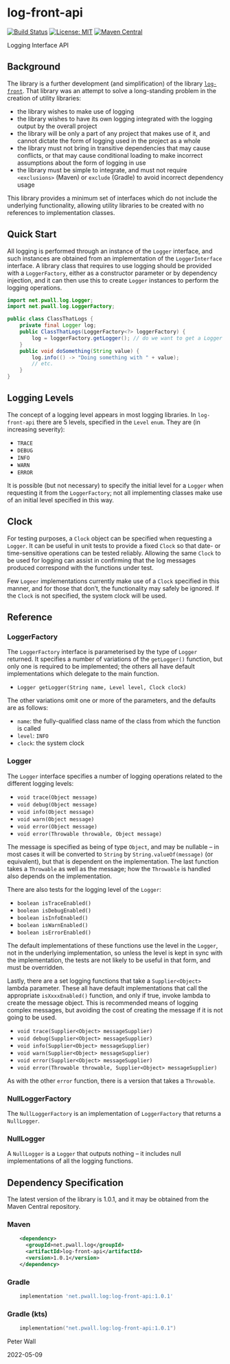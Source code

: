 # log-front-api

[![Build Status](https://travis-ci.com/pwall567/log-front-api.svg?branch=main)](https://app.travis-ci.com/github/pwall567/log-front-api)
[![License: MIT](https://img.shields.io/badge/License-MIT-yellow.svg)](https://opensource.org/licenses/MIT)
[![Maven Central](https://img.shields.io/maven-central/v/net.pwall.log/log-front-api?label=Maven%20Central)](https://search.maven.org/search?q=g:%22net.pwall.log%22%20AND%20a:%22log-front-api%22)

Logging Interface API

## Background

The library is a further development (and simplification) of the library
[`log-front`](https://github.com/pwall567/log-front).
That library was an attempt to solve a long-standing problem in the creation of utility libraries:
- the library wishes to make use of logging
- the library wishes to have its own logging integrated with the logging output by the overall project
- the library will be only a part of any project that makes use of it, and cannot dictate the form of logging used in
  the project as a whole
- the library must not bring in transitive dependencies that may cause conflicts, or that may cause conditional loading
  to make incorrect assumptions about the form of logging in use
- the library must be simple to integrate, and must not require `<exclusions>` (Maven) or `exclude` (Gradle) to avoid
  incorrect dependency usage

This library provides a minimum set of interfaces which do not include the underlying functionality, allowing utility
libraries to be created with no references to implementation classes.

## Quick Start

All logging is performed through an instance of the `Logger` interface, and such instances are obtained from an
implementation of the `LoggerInterface` interface.
A library class that requires to use logging should be provided with a `LoggerFactory`, either as a constructor
parameter or by dependency injection, and it can then use this to create `Logger` instances to perform the logging
operations.

```java
import net.pwall.log.Logger;
import net.pwall.log.LoggerFactory;

public class ClassThatLogs {
    private final Logger log;
    public ClassThatLogs(LoggerFactory<?> loggerFactory) {
        log = loggerFactory.getLogger(); // do we want to get a Logger for every instance? (might be best option)
    }
    public void doSomething(String value) {
        log.info(() -> "Doing something with " + value);
        // etc.
    }
}
```

## Logging Levels

The concept of a logging level appears in most logging libraries.
In `log-front-api` there are 5 levels, specified in the `Level` `enum`.
They are (in increasing severity):

- `TRACE`
- `DEBUG`
- `INFO`
- `WARN`
- `ERROR`

It is possible (but not necessary) to specify the initial level for a `Logger` when requesting it from the
`LoggerFactory`; not all implementing classes make use of an initial level specified in this way.

## Clock

For testing purposes, a `Clock` object can be specified when requesting a `Logger`.
It can be useful in unit tests to provide a fixed `Clock` so that date- or time-sensitive operations can be tested
reliably.
Allowing the same `Clock` to be used for logging can assist in confirming that the log messages produced correspond with
the functions under test.

Few `Logeer` implementations currently make use of a `Clock` specified in this manner, and for those that don&rsquo;t,
the functionality may safely be ignored.
If the `Clock` is not specified, the system clock will be used.

## Reference

### LoggerFactory

The `LoggerFactory` interface is parameterised by the type of `Logger` returned.
It specifies a number of variations of the `getLogger()` function, but only one is required to be implemented; the
others all have default implementations which delegate to the main function.

- `Logger getLogger(String name, Level level, Clock clock)`

The other variations omit one or more of the parameters, and the defaults are as follows:

- `name`: the fully-qualified class name of the class from which the function is called
- `level`: `INFO`
- `clock`: the system clock

### Logger

The `Logger` interface specifies a number of logging operations related to the different logging levels:

- `void trace(Object message)`
- `void debug(Object message)`
- `void info(Object message)`
- `void warn(Object message)`
- `void error(Object message)`
- `void error(Throwable throwable, Object message)`

The message is specified as being of type `Object`, and may be nullable &ndash; in most cases it will be converted to
`String` by `String.valueOf(message)` (or equivalent), but that is dependent on the implementation.
The last function takes a `Throwable` as well as the message; how the `Throwable` is handled also depends on the
implementation.

There are also tests for the logging level of the `Logger`:

- `boolean isTraceEnabled()`
- `boolean isDebugEnabled()`
- `boolean isInfoEnabled()`
- `boolean isWarnEnabled()`
- `boolean isErrorEnabled()`

The default implementations of these functions use the level in the `Logger`, not in the underlying implementation, so
unless the level is kept in sync with the implementation, the tests are not likely to be useful in that form, and must
be overridden.

Lastly, there are a set logging functions that take a `Supplier<Object>` lambda parameter.
These all have default implementations that call the appropriate `isXxxxEnabled()` function, and only if true, invoke
lambda to create the message object.
This is recommended means of logging complex messages, but avoiding the cost of creating the message if it is not going
to be used.

- `void trace(Supplier<Object> messageSupplier)`
- `void debug(Supplier<Object> messageSupplier)`
- `void info(Supplier<Object> messageSupplier)`
- `void warn(Supplier<Object> messageSupplier)`
- `void error(Supplier<Object> messageSupplier)`
- `void error(Throwable throwable, Supplier<Object> messageSupplier)`

As with the other `error` function, there is a version that takes a `Throwable`.

### NullLoggerFactory

The `NullLoggerFactory` is an implementation of `LoggerFactory` that returns a `NullLogger`.

### NullLogger

A `NullLogger` is a `Logger` that outputs nothing &ndash; it includes null implementations of all the logging functions.

## Dependency Specification

The latest version of the library is 1.0.1, and it may be obtained from the Maven Central repository.

### Maven
```xml
    <dependency>
      <groupId>net.pwall.log</groupId>
      <artifactId>log-front-api</artifactId>
      <version>1.0.1</version>
    </dependency>
```
### Gradle
```groovy
    implementation 'net.pwall.log:log-front-api:1.0.1'
```
### Gradle (kts)
```kotlin
    implementation("net.pwall.log:log-front-api:1.0.1")
```

Peter Wall

2022-05-09
